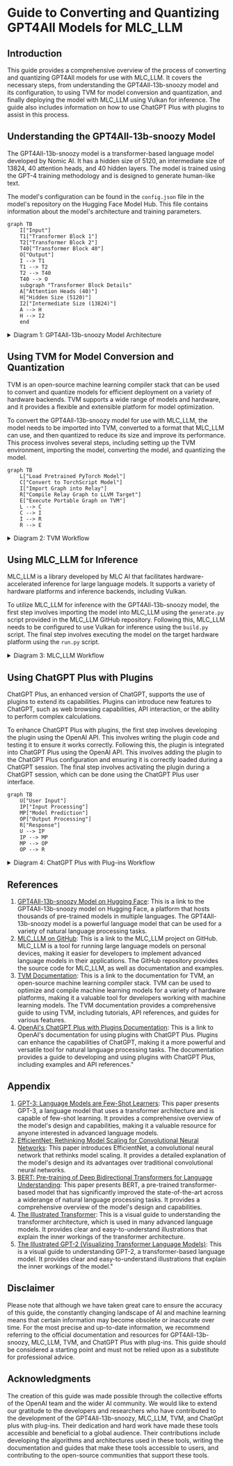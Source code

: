 # Guide to Converting and Quantizing GPT4All Models for MLC_LLM

## Introduction

This guide provides a comprehensive overview of the process of converting and quantizing GPT4All models for use with MLC_LLM. It covers the necessary steps, from understanding the GPT4All-13b-snoozy model and its configuration, to using TVM for model conversion and quantization, and finally deploying the model with MLC_LLM using Vulkan for inference. The guide also includes information on how to use ChatGPT Plus with plugins to assist in this process.

## Understanding the GPT4All-13b-snoozy Model

The GPT4All-13b-snoozy model is a transformer-based language model developed by Nomic AI. It has a hidden size of 5120, an intermediate size of 13824, 40 attention heads, and 40 hidden layers. The model is trained using the GPT-4 training methodology and is designed to generate human-like text.

The model's configuration can be found in the `config.json` file in the model's repository on the Hugging Face Model Hub. This file contains information about the model's architecture and training parameters.

```mermaid
graph TB
    I["Input"]
    T1["Transformer Block 1"]
    T2["Transformer Block 2"]
    T40["Transformer Block 40"]
    O["Output"]
    I --> T1
    T1 --> T2
    T2 --> T40
    T40 --> O
    subgraph "Transformer Block Details"
    A["Attention Heads (40)"]
    H["Hidden Size (5120)"]
    I2["Intermediate Size (13824)"]
    A --> H
    H --> I2
    end
```
<details>
<summary>Diagram 1: GPT4All-13b-snoozy Model Architecture</summary>

"Please produce a thorough and precise flowchart or block diagram that accurately portrays the design of the GPT4All-13b-snoozy Model. The diagram must contain clearly labeled blocks that indicate the name and size of each component, including hidden size (5120), intermediate size (13824), attention heads (40), and hidden layers (40). Furthermore, it is crucial that the blocks are interconnected in a manner that precisely represents the flow of data throughout the model."
</details>

## Using TVM for Model Conversion and Quantization

TVM is an open-source machine learning compiler stack that can be used to convert and quantize models for efficient deployment on a variety of hardware backends. TVM supports a wide range of models and hardware, and it provides a flexible and extensible platform for model optimization.

To convert the GPT4All-13b-snoozy model for use with MLC_LLM, the model needs to be imported into TVM, converted to a format that MLC_LLM can use, and then quantized to reduce its size and improve its performance. This process involves several steps, including setting up the TVM environment, importing the model, converting the model, and quantizing the model.

```mermaid
graph TB
    L["Load Pretrained PyTorch Model"]
    C["Convert to TorchScript Model"]
    I["Import Graph into Relay"]
    R["Compile Relay Graph to LLVM Target"]
    E["Execute Portable Graph on TVM"]
    L --> C
    C --> I
    I --> R
    R --> E
```

<details>
<summary>Diagram 2: TVM Workflow</summary>
    
"Could you please provide a thorough and detailed explanation of the complete workflow involved in TVM? This explanation should consist of a step-by-step process that includes a flowchart illustrating the entire process, beginning with loading a pretrained PyTorch model and concluding with executing the portable graph on TVM. The flowchart must distinctly depict each stage of the process and display the connections between the stages to demonstrate the flow of the process. Specifically, the flowchart should comprise the following stages: loading a pretrained PyTorch model, converting it into a TorchScript model through tracing, importing the resulting graph into Relay, compiling the Relay graph to an LLVM target while specifying the input, and executing the portable graph on TVM. It is crucial that each of these stages is thoroughly explained to provide a comprehensive understanding of the entire process."
</details>
  
## Using MLC_LLM for Inference

MLC_LLM is a library developed by MLC AI that facilitates hardware-accelerated inference for large language models. It supports a variety of hardware platforms and inference backends, including Vulkan.

To utilize MLC_LLM for inference with the GPT4All-13b-snoozy model, the first step involves importing the model into MLC_LLM using the `generate.py` script provided in the MLC_LLM GitHub repository. Following this, MLC_LLM needs to be configured to use Vulkan for inference using the `build.py` script. The final step involves executing the model on the target hardware platform using the `run.py` script.

<details>
<summary>Diagram 3: MLC_LLM Workflow</summary>
    
"Could you please provide a thorough and detailed explanation of the complete procedure for utilizing Vulkan for inference in MLC_LLM? It is preferred that you present the workflow in a clear and concise manner, using a diagram or flowchart format. The diagram or flowchart should commence with importing the model into MLC_LLM, configuring the software to use Vulkan for inference, and culminating in executing the model on appropriate hardware. Each distinct step in the process should be represented by individual blocks in the flowchart or diagram, and they should be interlinked to demonstrate the progression of the workflow clearly."
</details>

## Using ChatGPT Plus with Plugins

ChatGPT Plus, an enhanced version of ChatGPT, supports the use of plugins to extend its capabilities. Plugins can introduce new features to ChatGPT, such as web browsing capabilities, API interaction, or the ability to perform complex calculations.

To enhance ChatGPT Plus with plugins, the first step involves developing the plugin using the OpenAI API. This involves writing the plugin code and testing it to ensure it works correctly. Following this, the plugin is integrated into ChatGPT Plus using the OpenAI API. This involves adding the plugin to the ChatGPT Plus configuration and ensuring it is correctly loaded during a ChatGPT session. The final step involves activating the plugin during a ChatGPT session, which can be done using the ChatGPT Plus user interface.

```mermaid
graph TB
    U["User Input"]
    IP["Input Processing"]
    MP["Model Prediction"]
    OP["Output Processing"]
    R["Response"]
    U --> IP
    IP --> MP
    MP --> OP
    OP --> R
```

<details>
<summary>Diagram 4: ChatGPT Plus with Plug-ins Workflow</summary>
"Please create a detailed and intricate illustration that provides a step-by-step guide to integrating plugins with ChatGPT Plus. The diagram should comprehensively represent the development and integration of plugins into ChatGPT Plus, including the utilization of OpenAI's documentation to create plugins. The illustration should also demonstrate the activation of plugins during a ChatGPT session and the various ways in which they can enhance ChatGPT's functionalities. Furthermore, the diagram should showcase the different types of plugins that have been developed by various companies and hosted by OpenAI, such as web browser and code interpreter plugins. It is crucial that the illustration emphasizes the safety and broader implications of linking language models to external tools through plugins and how this can be achieved securely. The diagram should be highly detailed, all-encompassing, and accurately depict the entire process of utilizing plugins with ChatGPT Plus."
</details>

## References
1. [GPT4All-13b-snoozy Model on Hugging Face](https://huggingface.co/nomic-ai/gpt4all-13b-snoozy): This is a link to the GPT4All-13b-snoozy model on Hugging Face, a platform that hosts thousands of pre-trained models in multiple languages. The GPT4All-13b-snoozy model is a powerful language model that can be used for a variety of natural language processing tasks.
2. [MLC_LLM on GitHub](https://github.com/mlc-ai/mlc-llm): This is a link to the MLC_LLM project on GitHub. MLC_LLM is a tool for running large language models on personal devices, making it easier for developers to implement advanced language models in their applications. The GitHub repository provides the source code for MLC_LLM, as well as documentation and examples.
3. [TVM Documentation](https://tvm.apache.org/docs/): This is a link to the documentation for TVM, an open-source machine learning compiler stack. TVM can be used to optimize and compile machine learning models for a variety of hardware platforms, making it a valuable tool for developers working with machine learning models. The TVM documentation provides a comprehensive guide to using TVM, including tutorials, API references, and guides for various features.
4. [OpenAI's ChatGPT Plus with Plugins Documentation](https://platform.openai.com/docs/guides/chat/plugins): This is a link to OpenAI's documentation for using plugins with ChatGPT Plus. Plugins can enhance the capabilities of ChatGPT, making it a more powerful and versatile tool for natural language processing tasks. The documentation provides a guide to developing and using plugins with ChatGPT Plus, including examples and API references."

## Appendix
1. [GPT-3: Language Models are Few-Shot Learners](https://arxiv.org/abs/2005.14165): This paper presents GPT-3, a language model that uses a transformer architecture and is capable of few-shot learning. It provides a comprehensive overview of the model's design and capabilities, making it a valuable resource for anyone interested in advanced language models.
2. [EfficientNet: Rethinking Model Scaling for Convolutional Neural Networks](https://arxiv.org/abs/1905.119469): This paper introduces EfficientNet, a convolutional neural network that rethinks model scaling. It provides a detailed explanation of the model's design and its advantages over traditional convolutional neural networks.
3. [BERT: Pre-training of Deep Bidirectional Transformers for Language Understanding](https://arxiv.org/abs/1810.04805): This paper presents BERT, a pre-trained transformer-based model that has significantly improved the state-of-the-art across a widerange of natural language processing tasks. It provides a comprehensive overview of the model's design and capabilities.
4. [The Illustrated Transformer](http://jalammar.github.io/illustrated-transformer/): This is a visual guide to understanding the transformer architecture, which is used in many advanced language models. It provides clear and easy-to-understand illustrations that explain the inner workings of the transformer architecture.
5. [The Illustrated GPT-2 (Visualizing Transformer Language Models)](http://jalammar.github.io/illustrated-gpt2/): This is a visual guide to understanding GPT-2, a transformer-based language model. It provides clear and easy-to-understand illustrations that explain the inner workings of the model."

## Disclaimer
Please note that although we have taken great care to ensure the accuracy of this guide, the constantly changing landscape of AI and machine learning means that certain information may become obsolete or inaccurate over time. For the most precise and up-to-date information, we recommend referring to the official documentation and resources for GPT4All-13b-snoozy, MLC_LLM, TVM, and ChatGPT Plus with plug-ins. This guide should be considered a starting point and must not be relied upon as a substitute for professional advice.

## Acknowledgments
The creation of this guide was made possible through the collective efforts of the OpenAI team and the wider AI community. We would like to extend our gratitude to the developers and researchers who have contributed to the development of the GPT4All-13b-snoozy, MLC_LLM, TVM, and ChatGpt plus with plug-ins. Their dedication and hard work have made these tools accessible and beneficial to a global audience. Their contributions include developing the algorithms and architectures used in these tools, writing the documentation and guides that make these tools accessible to users, and contributing to the open-source communities that support these tools.
